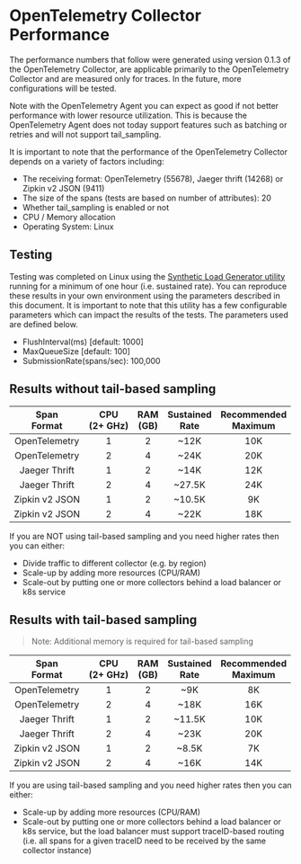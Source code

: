 # OpenTelemetry Collector Performance

The performance numbers that follow were generated using version 0.1.3 of the
OpenTelemetry Collector, are applicable primarily to the OpenTelemetry Collector and
are measured only for traces. In the future, more configurations will be tested.

Note with the OpenTelemetry Agent you can expect as good if not better performance
with lower resource utilization. This is because the OpenTelemetry Agent does not
today support features such as batching or retries and will not support
tail_sampling.

It is important to note that the performance of the OpenTelemetry Collector depends
on a variety of factors including:

* The receiving format: OpenTelemetry (55678), Jaeger thrift (14268) or Zipkin v2 JSON (9411)
* The size of the spans (tests are based on number of attributes): 20
* Whether tail_sampling is enabled or not
* CPU / Memory allocation
* Operating System: Linux

## Testing

Testing was completed on Linux using the [Synthetic Load Generator
utility](https://github.com/Omnition/synthetic-load-generator) running for a
minimum of one hour (i.e. sustained rate). You can reproduce these results in
your own environment using the parameters described in this document. It is
important to note that this utility has a few configurable parameters which can
impact the results of the tests. The parameters used are defined below.

* FlushInterval(ms) [default: 1000]
* MaxQueueSize [default: 100]
* SubmissionRate(spans/sec): 100,000

## Results without tail-based sampling

| Span<br>Format    | CPU<br>(2+ GHz) | RAM<br>(GB) | Sustained<br>Rate | Recommended<br>Maximum |
| :---:             | :---:           | :---:       | :---:             | :---:                  |
| OpenTelemetry        | 1               | 2           | ~12K              | 10K                    |
| OpenTelemetry        | 2               | 4           | ~24K              | 20K                    |
| Jaeger Thrift     | 1               | 2           | ~14K              | 12K                    |
| Jaeger Thrift     | 2               | 4           | ~27.5K            | 24K                    |
| Zipkin v2 JSON    | 1               | 2           | ~10.5K            | 9K                     |
| Zipkin v2 JSON    | 2               | 4           | ~22K              | 18K                    |

If you are NOT using tail-based sampling and you need higher rates then you can
either:

* Divide traffic to different collector (e.g. by region)
* Scale-up by adding more resources (CPU/RAM)
* Scale-out by putting one or more collectors behind a load balancer or k8s
service

## Results with tail-based sampling

> Note: Additional memory is required for tail-based sampling

| Span<br>Format    | CPU<br>(2+ GHz) | RAM<br>(GB) | Sustained<br>Rate | Recommended<br>Maximum |
| :---:             | :---:           | :---:       | :---:             | :---:                  |
| OpenTelemetry        | 1               | 2           | ~9K               | 8K                     |
| OpenTelemetry        | 2               | 4           | ~18K              | 16K                    |
| Jaeger Thrift     | 1               | 2           | ~11.5K            | 10K                    |
| Jaeger Thrift     | 2               | 4           | ~23K              | 20K                    |
| Zipkin v2 JSON    | 1               | 2           | ~8.5K             | 7K                     |
| Zipkin v2 JSON    | 2               | 4           | ~16K              | 14K                    |

If you are using tail-based sampling and you need higher rates then you can
either:

* Scale-up by adding more resources (CPU/RAM)
* Scale-out by putting one or more collectors behind a load balancer or k8s
service, but the load balancer must support traceID-based routing (i.e. all
spans for a given traceID need to be received by the same collector instance)
